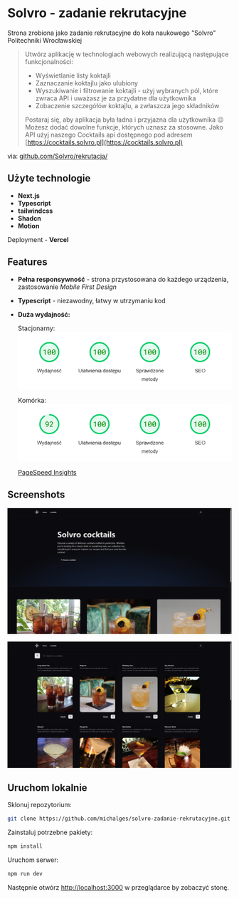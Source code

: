 # Solvro - zadanie rekrutacyjne

Strona zrobiona jako zadanie rekrutacyjne do koła naukowego "Solvro" Politechniki Wrocławskiej

> Utwórz aplikację w technologiach webowych realizującą następujące funkcjonalności:
>
> - Wyświetlanie listy koktajli
> - Zaznaczanie koktajlu jako ulubiony
> - Wyszukiwanie i filtrowanie koktajli - użyj wybranych pól, które zwraca API i uważasz je za przydatne dla użytkownika
> - Zobaczenie szczegółów koktajlu, a zwłaszcza jego składników
>
> Postaraj się, aby aplikacja była ładna i przyjazna dla użytkownika 😉 Możesz dodać dowolne funkcje, których uznasz za stosowne.
> Jako API użyj naszego Cocktails api dostępnego pod adresem [https://cocktails.solvro.pl](https://cocktails.solvro.pl)

via: [github.com/Solvro/rekrutacja/](https://github.com/Solvro/rekrutacja/blob/main/frontend.md)

## Użyte technologie

- **Next.js**
- **Typescript**
- **tailwindcss**
- **Shadcn**
- **Motion**

Deployment - **Vercel**

## Features

- **Pełna responsywność** - strona przystosowana do każdego urządzenia, zastosowanie _Mobile First Design_
- **Typescript** - niezawodny, łatwy w utrzymaniu kod
- **Duża wydajność:**

  Stacjonarny:\
  ![alt text](assets/pc_performance.png)

  Komórka:\
   ![alt text](assets/moblie_performance.png)

  [PageSpeed Insights](https://pagespeed.web.dev/analysis/https-solvro-zadanie-rekrutacyjne-vercel-app/ytfv9vnuxn?hl=pl&form_factor=mobile)

## Screenshots

![alt text](assets/screenshot_1.png)

![alt text](assets/screenshot_2.png)

## Uruchom lokalnie

Sklonuj repozytorium:

```bash
git clone https://github.com/michalges/solvro-zadanie-rekrutacyjne.git
```

Zainstaluj potrzebne pakiety:

```bash
npm install
```

Uruchom serwer:

```bash
npm run dev
```

Następnie otwórz [http://localhost:3000](http://localhost:3000) w przeglądarce by zobaczyć stonę.
